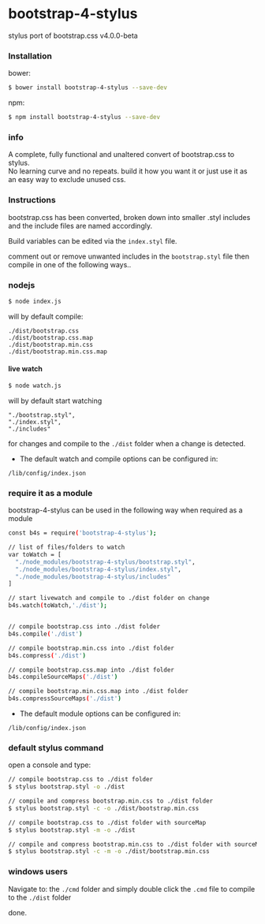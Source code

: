 # bootstrap-4-stylus
stylus port of bootstrap.css v4.0.0-beta

### Installation

bower:
```sh
$ bower install bootstrap-4-stylus --save-dev
```

npm:
```sh
$ npm install bootstrap-4-stylus --save-dev
```

### info
A complete, fully functional and unaltered convert of bootstrap.css to stylus.  
No learning curve and no repeats. build it how you want it or just use it as an easy way to exclude unused css.

### Instructions
bootstrap.css has been converted, broken down into smaller .styl includes and the include files are named accordingly.

Build variables can be edited via the `index.styl` file.  

comment out or remove unwanted includes in the `bootstrap.styl` file then compile in one of the following ways..


### nodejs

```sh
$ node index.js
```

will by default compile:

````
./dist/bootstrap.css
./dist/bootstrap.css.map
./dist/bootstrap.min.css
./dist/bootstrap.min.css.map
````


#### live watch

```sh
$ node watch.js
```

will by default start watching

````
"./bootstrap.styl",
"./index.styl",
"./includes"
````
for changes and compile to the `./dist` folder when a change is detected.


* The default watch and compile options can be configured in:

````
/lib/config/index.json
````

### require it as a module

bootstrap-4-stylus can be used in the following way when required as a module

```sh
const b4s = require('bootstrap-4-stylus');

// list of files/folders to watch
var toWatch = [
  "./node_modules/bootstrap-4-stylus/bootstrap.styl",
  "./node_modules/bootstrap-4-stylus/index.styl",
  "./node_modules/bootstrap-4-stylus/includes"
]

// start livewatch and compile to ./dist folder on change
b4s.watch(toWatch,'./dist');


// compile bootstrap.css into ./dist folder
b4s.compile('./dist')

// compile bootstrap.min.css into ./dist folder
b4s.compress('./dist')

// compile bootstrap.css.map into ./dist folder
b4s.compileSourceMaps('./dist')

// compile bootstrap.min.css.map into ./dist folder
b4s.compressSourceMaps('./dist')

```
* The default module options can be configured in:

````
/lib/config/index.json
````

### default stylus command
open a console and type:
```sh
// compile bootstrap.css to ./dist folder
$ stylus bootstrap.styl -o ./dist

// compile and compress bootstrap.min.css to ./dist folder
$ stylus bootstrap.styl -c -o ./dist/bootstrap.min.css

// compile bootstrap.css to ./dist folder with sourceMap
$ stylus bootstrap.styl -m -o ./dist

// compile and compress bootstrap.min.css to ./dist folder with sourceMap
$ stylus bootstrap.styl -c -m -o ./dist/bootstrap.min.css

```

### windows users
Navigate to: the `./cmd` folder and simply double click the `.cmd` file to compile to the `./dist` folder




done.
